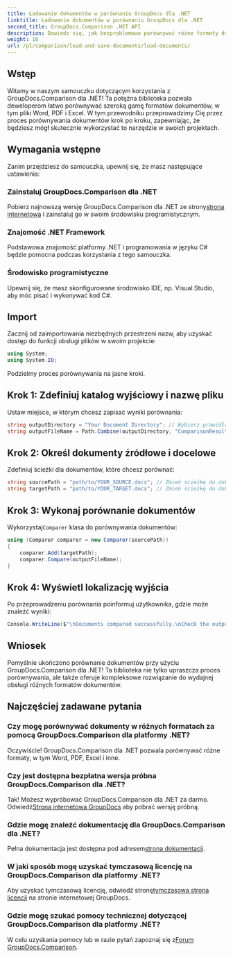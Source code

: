 ```yaml
---
title: Ładowanie dokumentów w porównaniu GroupDocs dla .NET
linktitle: Ładowanie dokumentów w porównaniu GroupDocs dla .NET
second_title: GroupDocs.Comparison .NET API
description: Dowiedz się, jak bezproblemowo porównywać różne formaty dokumentów — w tym Word, PDF i Excel — korzystając z tej solidnej biblioteki. Idealny dla programistów na każdym poziomie, ten samouczek krok po kroku.
weight: 10
url: /pl/comparison/load-and-save-documents/load-documents/
---
```

## Wstęp

Witamy w naszym samouczku dotyczącym korzystania z GroupDocs.Comparison dla .NET! Ta potężna biblioteka pozwala deweloperom łatwo porównywać szeroką gamę formatów dokumentów, w tym pliki Word, PDF i Excel. W tym przewodniku przeprowadzimy Cię przez proces porównywania dokumentów krok po kroku, zapewniając, że będziesz mógł skutecznie wykorzystać to narzędzie w swoich projektach.

## Wymagania wstępne

Zanim przejdziesz do samouczka, upewnij się, że masz następujące ustawienia:

### Zainstaluj GroupDocs.Comparison dla .NET
 Pobierz najnowszą wersję GroupDocs.Comparison dla .NET ze strony[strona internetowa](https://releases.groupdocs.com/comparison/net/) i zainstaluj go w swoim środowisku programistycznym.

### Znajomość .NET Framework
Podstawowa znajomość platformy .NET i programowania w języku C# będzie pomocna podczas korzystania z tego samouczka.

### Środowisko programistyczne
Upewnij się, że masz skonfigurowane środowisko IDE, np. Visual Studio, aby móc pisać i wykonywać kod C#.

## Import

Zacznij od zaimportowania niezbędnych przestrzeni nazw, aby uzyskać dostęp do funkcji obsługi plików w swoim projekcie:

```csharp
using System;
using System.IO;
```

Podzielmy proces porównywania na jasne kroki.

## Krok 1: Zdefiniuj katalog wyjściowy i nazwę pliku

Ustaw miejsce, w którym chcesz zapisać wyniki porównania:

```csharp
string outputDirectory = "Your Document Directory"; // Wybierz prawidłową ścieżkę
string outputFileName = Path.Combine(outputDirectory, "ComparisonResult.docx");
```

## Krok 2: Określ dokumenty źródłowe i docelowe

Zdefiniuj ścieżki dla dokumentów, które chcesz porównać:

```csharp
string sourcePath = "path/to/YOUR_SOURCE.docx"; // Zmień ścieżkę do dokumentu źródłowego
string targetPath = "path/to/YOUR_TARGET.docx"; // Zmień ścieżkę do dokumentu docelowego
```

## Krok 3: Wykonaj porównanie dokumentów

 Wykorzystaj`Comparer` klasa do porównywania dokumentów:

```csharp
using (Comparer comparer = new Comparer(sourcePath))
{
    comparer.Add(targetPath);
    comparer.Compare(outputFileName);
}
```

## Krok 4: Wyświetl lokalizację wyjścia

Po przeprowadzeniu porównania poinformuj użytkownika, gdzie może znaleźć wyniki:

```csharp
Console.WriteLine($"\nDocuments compared successfully.\nCheck the output in: {outputDirectory}");
```

## Wniosek

Pomyślnie ukończono porównanie dokumentów przy użyciu GroupDocs.Comparison dla .NET! Ta biblioteka nie tylko upraszcza proces porównywania, ale także oferuje kompleksowe rozwiązanie do wydajnej obsługi różnych formatów dokumentów.

## Najczęściej zadawane pytania

### Czy mogę porównywać dokumenty w różnych formatach za pomocą GroupDocs.Comparison dla platformy .NET?
Oczywiście! GroupDocs.Comparison dla .NET pozwala porównywać różne formaty, w tym Word, PDF, Excel i inne.

### Czy jest dostępna bezpłatna wersja próbna GroupDocs.Comparison dla .NET?
 Tak! Możesz wypróbować GroupDocs.Comparison dla .NET za darmo. Odwiedź[Strona internetowa GroupDocs](https://releases.groupdocs.com/) aby pobrać wersję próbną.

### Gdzie mogę znaleźć dokumentację dla GroupDocs.Comparison dla .NET?
 Pełna dokumentacja jest dostępna pod adresem[strona dokumentacji](https://reference.groupdocs.com/comparison/net/).

### W jaki sposób mogę uzyskać tymczasową licencję na GroupDocs.Comparison dla platformy .NET?
 Aby uzyskać tymczasową licencję, odwiedź stronę[tymczasowa strona licencji](https://purchase.groupdocs.com/temporary-license/) na stronie internetowej GroupDocs.

### Gdzie mogę szukać pomocy technicznej dotyczącej GroupDocs.Comparison dla platformy .NET?
 W celu uzyskania pomocy lub w razie pytań zapoznaj się z[Forum GroupDocs.Comparison](https://forum.groupdocs.com/c/comparison/12).